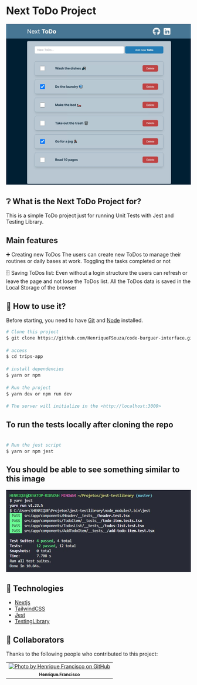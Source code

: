 <h1>Next ToDo Project</h1>

![image](https://github.com/HenriqueFSouza/jest-testing-library/blob/master/public/todos-print.jpg)

## ❔ What is the Next ToDo Project for?

This is a simple ToDo project just for running Unit Tests with Jest and Testing Library.

## Main features

➕ Creating new ToDos
The users can create new ToDos to manage their routines or daily bases at work. Toggling the tasks completed or not

🗄️ Saving ToDos list:
Even without a login structure the users can refresh or leave the page and not lose the ToDos list.
All the ToDos data is saved in the Local Storage of the browser 


## :closed_book: How to use it?

Before starting, you need to have [Git](https://git-scm.com) and [Node](https://nodejs.org/en/) installed.

```bash
# Clone this project
$ git clone https://github.com/HenriqueFSouza/code-burguer-interface.git

# access
$ cd trips-app

# install dependencies
$ yarn or npm

# Run the project
$ yarn dev or npm run dev

# The server will initialize in the <http://localhost:3000>
```

## To run the tests locally after cloning the repo

```bash

# Run the jest script
$ yarn or npm jest
```

## You should be able to see something similar to this image

![image](https://github.com/HenriqueFSouza/jest-testing-library/blob/master/public/tests-print.jpg)



## 🚀 Technologies
- [Nextjs](https://nextjs.org/)
- [TailwindCSS](https://tailwindcss.com/)
- [Jest](https://jestjs.io/)
- [TestingLibrary](https://testing-library.com/)


## 🤝 Collaborators

Thanks to the following people who contributed to this project:

<table>
  <tr>
    <td align="center">
      <a href="#">
        <img src="https://avatars.githubusercontent.com/u/93978780?v=4" width="160px;" alt="Photo by Henrique Francisco on GitHub"/><br>
        <sub>
          <b>Henrique Francisco</b>
        </sub>
      </a>
    </all>
  </tr>
</table>
